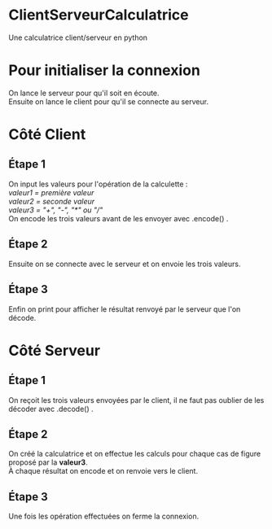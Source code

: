 # ClientServeurCalculatrice
Une calculatrice client/serveur en python

# Pour initialiser la connexion

On lance le serveur pour qu'il soit en écoute.  
Ensuite on lance le client pour qu'il se connecte au serveur.

# Côté Client

## Étape 1

On input les valeurs pour l'opération de la calculette :  
_valeur1 = première valeur_  
_valeur2 = seconde valeur_  
_valeur3 = "+", "-", "*" ou "/"_  
On encode les trois valeurs avant de les envoyer avec .encode() .  

## Étape 2

Ensuite on se connecte avec le serveur et on envoie les trois valeurs.

## Étape 3

Enfin on print pour afficher le résultat renvoyé par le serveur que l'on décode.

# Côté Serveur

## Étape 1

On reçoit les trois valeurs envoyées par le client, il ne faut pas oublier de les décoder avec .decode() .  

## Étape 2

On créé la calculatrice et on effectue les calculs pour chaque cas de figure proposé par la **valeur3**.  
À chaque résultat on encode et on renvoie vers le client.

## Étape 3

Une fois les opération effectuées on ferme la connexion.  
